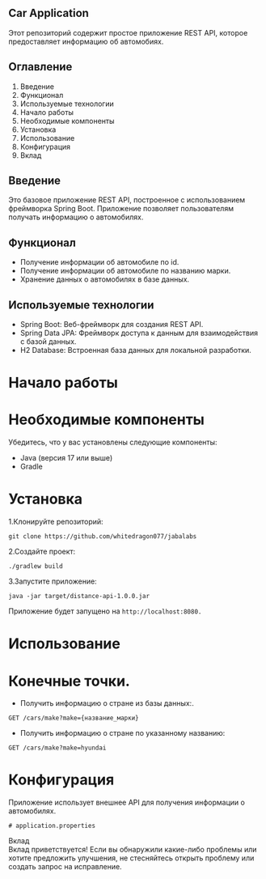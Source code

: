 ## Car Application
Этот репозиторий содержит простое приложение REST API, которое предоставляет информацию об автомобиях.

## Оглавление
1. Введение  
2. Функционал  
3. Используемые технологии  
4. Начало работы  
5. Необходимые компоненты  
6. Установка  
7. Использование  
8. Конфигурация  
9. Вклад  

## Введение  
Это базовое приложение REST API, построенное с использованием фреймворка Spring Boot. Приложение позволяет пользователям получать информацию о автомобилях.  

## Функционал  
- Получение информации об автомобиле по id.  
- Получение информации об автомобиле по названию марки.  
- Хранение данных о автомобилях в базе данных.  
  
## Используемые технологии  
- Spring Boot: Веб-фреймворк для создания REST API.  
- Spring Data JPA: Фреймворк доступа к данным для взаимодействия с базой данных.  
- H2 Database: Встроенная база данных для локальной разработки.  

# Начало работы  
# Необходимые компоненты  

Убедитесь, что у вас установлены следующие компоненты:  

- Java (версия 17 или выше)  
- Gradle

# Установка  

1.Клонируйте репозиторий:  

```
git clone https://github.com/whitedragon077/jabalabs
```  

2.Создайте проект:  

```
./gradlew build
``` 

3.Запустите приложение:  

```
java -jar target/distance-api-1.0.0.jar
```  

Приложение будет запущено на `http://localhost:8080.`

# Использование

# Конечные точки.
- Получить информацию о стране из базы данных:.
```
GET /cars/make?make={название_марки}
```  
- Получить информацию о стране по указанному названию:  
```
GET /cars/make?make=hyundai  
```
# Конфигурация  
Приложение использует внешнее API для получения информации о автомобилях.  

```
# application.properties  
```
Вклад  
Вклад приветствуется! Если вы обнаружили какие-либо проблемы или хотите предложить улучшения, не стесняйтесь открыть проблему или создать запрос на исправление.  
